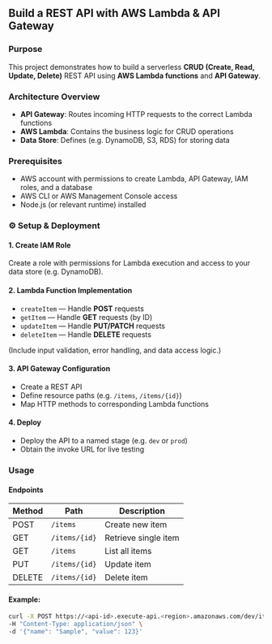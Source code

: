 ## Build a REST API with AWS Lambda & API Gateway  


### Purpose
This project demonstrates how to build a serverless **CRUD (Create, Read, Update, Delete)** REST API using **AWS Lambda functions** and **API Gateway**.



### Architecture Overview
- **API Gateway**: Routes incoming HTTP requests to the correct Lambda functions  
- **AWS Lambda**: Contains the business logic for CRUD operations  
- **Data Store**: Defines (e.g. DynamoDB, S3, RDS) for storing data  



### Prerequisites
- AWS account with permissions to create Lambda, API Gateway, IAM roles, and a database  
- AWS CLI or AWS Management Console access  
- Node.js (or relevant runtime) installed  



### ⚙️ Setup & Deployment  

#### 1. Create IAM Role  
Create a role with permissions for Lambda execution and access to your data store (e.g. DynamoDB).  

#### 2. Lambda Function Implementation  
- `createItem` — Handle **POST** requests  
- `getItem` — Handle **GET** requests (by ID)  
- `updateItem` — Handle **PUT/PATCH** requests  
- `deleteItem` — Handle **DELETE** requests  

(Include input validation, error handling, and data access logic.)

#### 3. API Gateway Configuration  
- Create a REST API  
- Define resource paths (e.g. `/items`, `/items/{id}`)  
- Map HTTP methods to corresponding Lambda functions  

#### 4. Deploy  
- Deploy the API to a named stage (e.g. `dev` or `prod`)  
- Obtain the invoke URL for live testing  



### Usage  

#### Endpoints
| Method | Path        | Description         |
|--------|------------|---------------------|
| POST   | `/items`    | Create new item     |
| GET    | `/items/{id}` | Retrieve single item |
| GET    | `/items`    | List all items      |
| PUT    | `/items/{id}` | Update item        |
| DELETE | `/items/{id}` | Delete item        |

#### Example:
```bash
curl -X POST https://<api-id>.execute-api.<region>.amazonaws.com/dev/items \
-H "Content-Type: application/json" \
-d '{"name": "Sample", "value": 123}'


